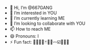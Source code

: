- 👋 Hi, I’m @667GANG
- 👀 I’m interested in YOU
- 🌱 I’m currently learning ME
- 💞️ I’m looking to collaborate with YOU
- 📫 How to reach ME
- 😄 Pronouns: I
- ⚡ Fun fact: 🏴‍☠️🏳️‍🌈🃏🎴➰〰️☑️🔘🥦💨

<!---
667GANG/667GANG is a ✨ special ✨ repository because its `README.md` (this file) appears on your GitHub profile.
You can click the Preview link to take a look at your changes.
--->
